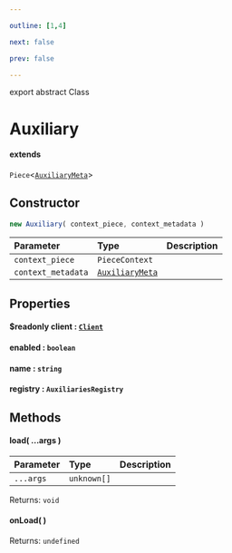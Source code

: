```yaml
---

outline: [1,4]

next: false

prev: false

---
```


export abstract Class
# Auxiliary
#### extends
 `Piece`\<[`AuxiliaryMeta`](../interfaces/AuxiliaryMeta.md)\>

## Constructor
 ```ts
 new Auxiliary( context_piece, context_metadata )
 ```
 
 | Parameter | Type | Description |
| :--- | :--- | :--- |
| `context_piece` | `PieceContext` | |
| `context_metadata` | [`AuxiliaryMeta`](../interfaces/AuxiliaryMeta.md) | |

## Properties

#### $readonly client : [`Client`](./Client.md)

#### enabled : `boolean`

#### name : `string`

#### registry : `AuxiliariesRegistry`

## Methods

#### load( ...args )

| Parameter | Type | Description |
| :--- | :--- | :--- |
| `...args` | `unknown[]` | |

Returns: `void`

#### onLoad( )

Returns: `undefined`

